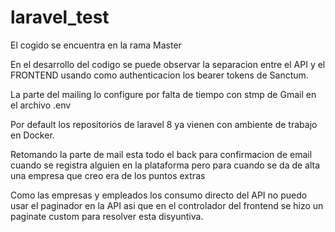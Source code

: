# laravel_test


El cogido se encuentra en la rama Master

En el desarrollo del codigo se puede observar la separacion entre el API y el FRONTEND usando como authenticacion los bearer tokens de Sanctum.

La parte del mailing lo configure por falta de tiempo con stmp de Gmail en el archivo .env

Por default los repositorios de laravel 8 ya vienen con ambiente de trabajo en Docker.

Retomando la parte de mail esta todo el back para confirmacion de email cuando se registra alguien en la plataforma pero para cuando se da de alta una empresa que
creo era de los puntos extras

Como las empresas y empleados los consumo directo del API no puedo usar el paginador en la API asi que en el controlador del frontend se hizo un paginate custom para resolver esta disyuntiva.
